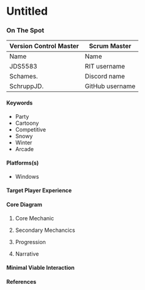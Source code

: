 # Untitled

### On The Spot

| Version Control Master | Scrum Master    |
| ---------------------- | --------------- |
| Name                   | Name            |
| JDS5583                | RIT username    |
| Schames.               | Discord name    |
| SchruppJD.             | GitHub username |

#### Keywords

-   Party
-   Cartoony
-   Competitive
-   Snowy
-   Winter
-   Arcade

#### Platforms(s)

-   Windows

#### Target Player Experience

#### Core Diagram

1.  Core Mechanic

2.  Secondary Mechancics

3.  Progression

4.  Narrative
#### Minimal Viable Interaction
#### References
